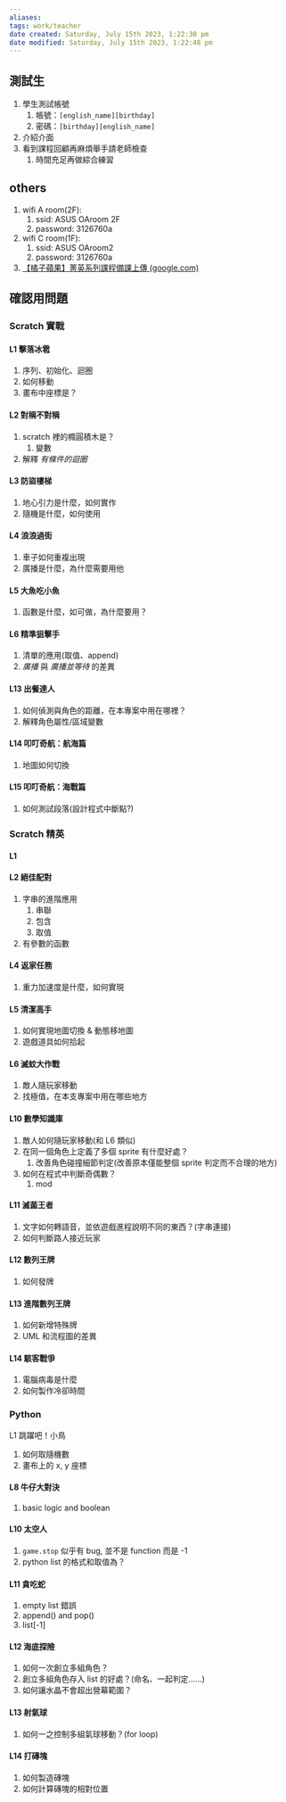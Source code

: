 ```yaml
---
aliases: 
tags: work/teacher
date created: Saturday, July 15th 2023, 1:22:30 pm
date modified: Saturday, July 15th 2023, 1:22:48 pm
---
```




## 測試生

1. 學生測試帳號
	1. 帳號：`[english_name][birthday]`
	2. 密碼：`[birthday][english_name]`
2. 介紹介面
3. 看到課程回顧再麻煩舉手請老師檢查
	1. 時間充足再做綜合練習


## others

1. wifi A room(2F):
	1. ssid: ASUS OAroom 2F
	2. password: 3126760a
2. wifi C room(1F):
	1. ssid: ASUS OAroom2
	2. password: 3126760a
3. [【橘子蘋果】菁英系列課程備課上傳 (google.com)](https://docs.google.com/forms/d/e/1FAIpQLSdZAMcjrDi8Nf0YFluG2w81IkE7CTf7keQkMK0RmdwALYBTlw/viewform)

## 確認用問題

### Scratch 實戰

#### L1 擊落冰雹

1. 序列、初始化、迴圈
2. 如何移動
3. 畫布中座標是？

#### L2 對稱不對稱

1. scratch 裡的橢圓積木是？
	1. 變數
2. 解釋 _有條件的迴圈_

#### L3 防盜樓梯

1. 地心引力是什麼，如何實作
2. 隨機是什麼，如何使用

#### L4 浪浪過街

1. 車子如何重複出現
2. 廣播是什麼，為什麼需要用他

#### L5 大魚吃小魚

1. 函數是什麼，如可做，為什麼要用？

#### L6 精準狙擊手

1. 清單的應用(取值、append)
2. _廣播_ 與 _廣播並等待_ 的差異

#### L13 出餐達人

1. 如何偵測與角色的距離，在本專案中用在哪裡？
2. 解釋角色屬性/區域變數

#### L14 叩叮奇航：航海篇

1. 地圖如何切換

#### L15 叩叮奇航：海戰篇

1. 如何測試段落(設計程式中斷點?)

### Scratch 精英

#### L1

#### L2 絕佳配對

1. 字串的進階應用
	1. 串聯
	2. 包含
	3. 取值
2. 有參數的函數

#### L4 返家任務

1. 重力加速度是什麼，如何實現

#### L5 清潔高手

1. 如何實現地圖切換 & 動態移地圖
2. 遊戲道具如何拾起

#### L6 滅蚊大作戰

1. 敵人隨玩家移動
2. 找極值，在本支專案中用在哪些地方

#### L10 數學知識庫

1. 敵人如何隨玩家移動(和 L6 類似)
2. 在同一個角色上定義了多個 sprite 有什麼好處？
	1. 改善角色碰撞細節判定(改善原本僅能整個 sprite 判定而不合理的地方) 
3. 如何在程式中判斷奇偶數？
	1. mod

#### L11 滅菌王者

1. 文字如何轉語音，並依遊戲進程說明不同的東西？(字串連接)
2. 如何判斷路人接近玩家

#### L12 數列王牌

1. 如何發牌

#### L13 進階數列王牌

1. 如何新增特殊牌
2. UML 和流程圖的差異

#### L14 駭客戰爭

1.  電腦病毒是什麼
2. 如何製作冷卻時間

### Python

L1 跳躍吧！小鳥

1. 如何取隨機數
2. 畫布上的 x, y 座標

#### L8 牛仔大對決

1. basic logic and boolean

#### L10 太空人

1. `game.stop` 似乎有 bug, 並不是 function 而是 -1
2. python list 的格式和取值為？

#### L11 貪吃蛇

1. empty list 錯誤
2. append() and pop()
3. list[-1]

#### L12 海底探險

1. 如何一次創立多組角色？
2. 創立多組角色存入 list 的好處？(命名、一起判定……)
3. 如何讓水晶不會超出營幕範圍？

#### L13 射氣球

1. 如何一之控制多組氣球移動？(for loop)

#### L14 打磚塊

1. 如何製造磚塊
2. 如何計算磚塊的相對位置